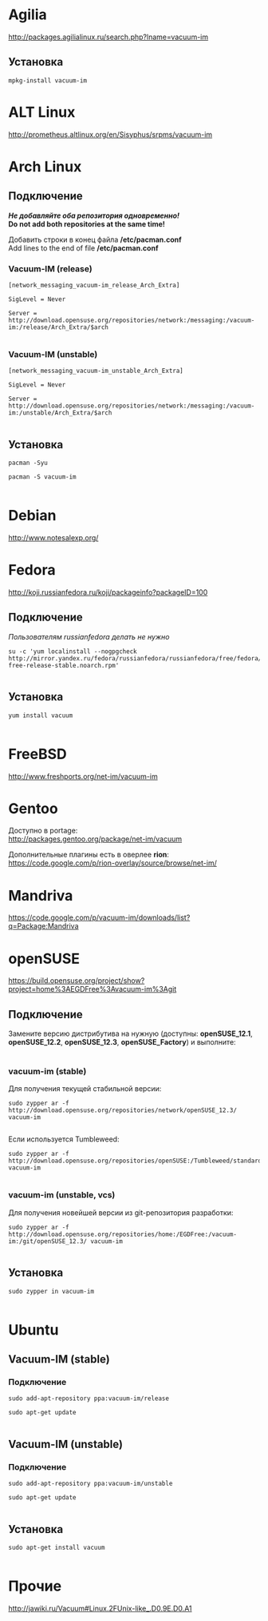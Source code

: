 

# Agilia #

http://packages.agilialinux.ru/search.php?lname=vacuum-im

## Установка ##
```
mpkg-install vacuum-im
```

# ALT Linux #

http://prometheus.altlinux.org/en/Sisyphus/srpms/vacuum-im

# Arch Linux #

## Подключение ##

<b>_Не добавляйте оба репозитория одновременно!_<br>
Do not add both repositories at the same time!</b>

Добавить строки в конец файла <b>/etc/pacman.conf</b><br>
Add lines to the end of file <b>/etc/pacman.conf</b>

<h3>Vacuum-IM (release)</h3>

<pre><code>[network_messaging_vacuum-im_release_Arch_Extra]<br>
SigLevel = Never<br>
Server = http://download.opensuse.org/repositories/network:/messaging:/vacuum-im:/release/Arch_Extra/$arch<br>
</code></pre>

<h3>Vacuum-IM (unstable)</h3>

<pre><code>[network_messaging_vacuum-im_unstable_Arch_Extra]<br>
SigLevel = Never<br>
Server = http://download.opensuse.org/repositories/network:/messaging:/vacuum-im:/unstable/Arch_Extra/$arch<br>
</code></pre>

<h2>Установка</h2>
<pre><code>pacman -Syu<br>
pacman -S vacuum-im<br>
</code></pre>

<h1>Debian</h1>
<a href='http://www.notesalexp.org/'>http://www.notesalexp.org/</a>

<h1>Fedora</h1>

<a href='http://koji.russianfedora.ru/koji/packageinfo?packageID=100'>http://koji.russianfedora.ru/koji/packageinfo?packageID=100</a>

<h2>Подключение</h2>
<i>Пользователям russianfedora делать не нужно</i>
<pre><code>su -c 'yum localinstall --nogpgcheck http://mirror.yandex.ru/fedora/russianfedora/russianfedora/free/fedora/russianfedora-free-release-stable.noarch.rpm'<br>
</code></pre>

<h2>Установка</h2>
<pre><code>yum install vacuum<br>
</code></pre>

<h1>FreeBSD</h1>

<a href='http://www.freshports.org/net-im/vacuum-im'>http://www.freshports.org/net-im/vacuum-im</a>

<h1>Gentoo</h1>

Доступно в portage:<br>
<a href='http://packages.gentoo.org/package/net-im/vacuum'>http://packages.gentoo.org/package/net-im/vacuum</a>

Дополнительные плагины есть в оверлее <b>rion</b>:<br>
<a href='https://code.google.com/p/rion-overlay/source/browse/net-im/'>https://code.google.com/p/rion-overlay/source/browse/net-im/</a>

<h1>Mandriva</h1>

<a href='https://code.google.com/p/vacuum-im/downloads/list?q=Package:Mandriva'>https://code.google.com/p/vacuum-im/downloads/list?q=Package:Mandriva</a>

<h1>openSUSE</h1>

<a href='https://build.opensuse.org/project/show?project=home%3AEGDFree%3Avacuum-im%3Agit'>https://build.opensuse.org/project/show?project=home%3AEGDFree%3Avacuum-im%3Agit</a>

<h2>Подключение</h2>

Замените версию дистрибутива на нужную (доступны: <b>openSUSE_12.1</b>, <b>openSUSE_12.2</b>,  <b>openSUSE_12.3</b>, <b>openSUSE_Factory</b>) и выполните:<br>
<br>
<h3>vacuum-im (stable)</h3>
Для получения текущей стабильной версии:<br>
<pre><code>sudo zypper ar -f  http://download.opensuse.org/repositories/network/openSUSE_12.3/ vacuum-im<br>
</code></pre>

Если используется Tumbleweed:<br>
<pre><code>sudo zypper ar -f http://download.opensuse.org/repositories/openSUSE:/Tumbleweed/standard/ vacuum-im<br>
</code></pre>

<h3>vacuum-im (unstable, vcs)</h3>
Для получения новейшей версии из git-репозитория разработки:<br>
<pre><code>sudo zypper ar -f  http://download.opensuse.org/repositories/home:/EGDFree:/vacuum-im:/git/openSUSE_12.3/ vacuum-im<br>
</code></pre>

<h2>Установка</h2>
<pre><code>sudo zypper in vacuum-im<br>
</code></pre>

<h1>Ubuntu</h1>

<h2>Vacuum-IM (stable)</h2>


<h3>Подключение</h3>
<pre><code>sudo add-apt-repository ppa:vacuum-im/release<br>
sudo apt-get update<br>
</code></pre>

<h2>Vacuum-IM (unstable)</h2>


<h3>Подключение</h3>
<pre><code>sudo add-apt-repository ppa:vacuum-im/unstable<br>
sudo apt-get update<br>
</code></pre>

<h2>Установка</h2>
<pre><code>sudo apt-get install vacuum<br>
</code></pre>

<h1>Прочие</h1>
<a href='http://jawiki.ru/Vacuum#Linux.2FUnix-like_.D0.9E.D0.A1'>http://jawiki.ru/Vacuum#Linux.2FUnix-like_.D0.9E.D0.A1</a>